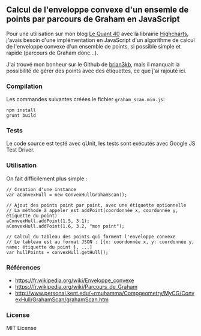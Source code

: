 ## Calcul de l'enveloppe convexe d'un ensemle de points par parcours de Graham en JavaScript

Pour une utilisation sur mon blog <a href="http://www.lequant40.com/2016/01/etat-des-principaux-indices-boursiers_14.html" target="_blank">Le Quant 40</a> avec la librairie <a href="http://www.highcharts.com/" target="_blank">Highcharts</a>, j'avais besoin d'une implémentation en JavaScript d'un algorithme de calcul de l'enveloppe convexe d'un ensemble de points, si possible simple et rapide (parcours de Graham donc...).

J'ai trouvé mon bonheur sur le Github de <a href="https://github.com/brian3kb/graham_scan_js" target="_blank">brian3kb</a>, mais il manquait la possibilité de gérer des points avec des étiquettes, ce que j'ai rajouté ici.


### Compilation

Les commandes suivantes créées le fichier `graham_scan.min.js`:

	npm install
	grunt build


### Tests

Le code source est testé avec qUnit, les tests sont exécutés avec Google JS Test Driver.


### Utilisation

On fait difficilement plus simple :

    // Creation d'une instance
    var aConvexHull = new ConvexHullGrahamScan();

    // Ajout des points point par point, avec une étiquette optionnelle 
    // La méthode à appeler est addPoint(coordonnée x, coordonnée y, étiquette du point)
    aConvexHull.addPoint(1.5, 3.1);
    aConvexHull.addPoint(1.6, 3.2, "mon point");
    
    // Calcul du tableau des points qui forment l'enveloppe convexe
    // Le tableau est au format JSON : [{x: coordonnée x, y: coordonnée y, name: étiquette du point }, ...]
    var hullPoints = convexHull.getHull();

    
### Références

* https://fr.wikipedia.org/wiki/Enveloppe_convexe
* https://fr.wikipedia.org/wiki/Parcours_de_Graham
* http://www.personal.kent.edu/~rmuhamma/Compgeometry/MyCG/ConvexHull/GrahamScan/grahamScan.htm


### License

MIT License
